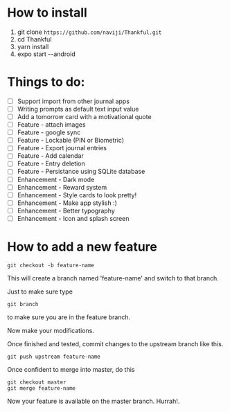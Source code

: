 # How to install
1. git clone ```https://github.com/naviji/Thankful.git```
2. cd Thankful
3. yarn install
4. expo start --android

# Things to do:
- [ ] Support import from other journal apps
- [ ] Writing prompts as default text input value
- [ ] Add a tomorrow card with a motivational quote
- [ ] Feature - attach images
- [ ] Feature - google sync
- [ ] Feature - Lockable (PIN or Biometric)
- [ ] Feature - Export journal entries
- [ ] Feature - Add calendar
- [ ] Feature - Entry deletion
- [ ] Feature - Persistance using SQLite database
- [ ] Enhancement - Dark mode
- [ ] Enhancement - Reward system
- [ ] Enhancement - Style cards to look pretty!
- [ ] Enhancement - Make app stylish :) 
- [ ] Enhancement - Better typography
- [ ] Enhancement - Icon and splash screen

# How to add a new feature
```
git checkout -b feature-name
```

This will create a branch named 'feature-name' and switch to that branch.

Just to make sure type
```
git branch
```
to make sure you are in the feature branch.

Now make your modifications.

Once finished and tested, commit changes to the upstream branch like this.

```
git push upstream feature-name
```

Once confident to merge into master, do this
```
git checkout master
git merge feature-name
```

Now your feature is available on the master branch. Hurrah!.